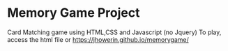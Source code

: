 # Memory Game Project

Card Matching game using HTML,CSS and Javascript (no Jquery)
To play, access the html file or https://jhowerin.github.io/memorygame/
